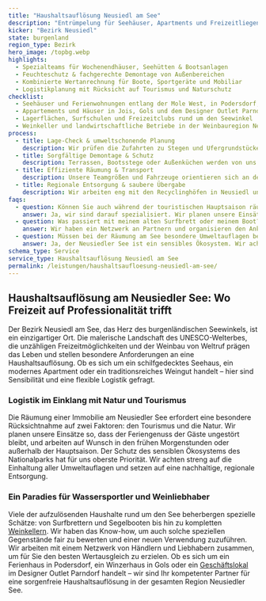 ```yaml
---
title: "Haushaltsauflösung Neusiedl am See"
description: "Entrümpelung für Seehäuser, Apartments und Freizeitliegenschaften im Bezirk Neusiedl inklusive Podersdorf, Weiden & Jois."
kicker: "Bezirk Neusiedl"
state: burgenland
region_type: Bezirk
hero_image: /topbg.webp
highlights:
  - Spezialteams für Wochenendhäuser, Seehütten & Bootsanlagen
  - Feuchteschutz & fachgerechte Demontage von Außenbereichen
  - Kombinierte Wertanrechnung für Boote, Sportgeräte und Mobiliar
  - Logistikplanung mit Rücksicht auf Tourismus und Naturschutz
checklist:
  - Seehäuser und Ferienwohnungen entlang der Mole West, in Podersdorf, Weiden und Rust
  - Appartements und Häuser in Jois, Gols und dem Designer Outlet Parndorf
  - Lagerflächen, Surfschulen und Freizeitclubs rund um den Seewinkel
  - Weinkeller und landwirtschaftliche Betriebe in der Weinbauregion Neusiedlersee
process:
  - title: Lage-Check & umweltschonende Planung
    description: Wir prüfen die Zufahrten zu Stegen und Ufergrundstücken und planen den Einsatz von passendem, umweltschonendem Equipment.
  - title: Sorgfältige Demontage & Schutz
    description: Terrassen, Bootsstege oder Außenküchen werden von uns fachgerecht demontiert und sensible Uferzonen dabei geschützt.
  - title: Effiziente Räumung & Transport
    description: Unsere Teamgrößen und Fahrzeuge orientieren sich an den Gegebenheiten vor Ort, um auch auf schmalen Wegen und Stegen sicher zu arbeiten.
  - title: Regionale Entsorgung & saubere Übergabe
    description: Wir arbeiten eng mit den Recyclinghöfen in Neusiedl und Parndorf zusammen und koordinieren die finale Übergabe an Makler oder Käufer.
faqs:
  - question: Können Sie auch während der touristischen Hauptsaison räumen?
    answer: Ja, wir sind darauf spezialisiert. Wir planen unsere Einsätze frühmorgens oder unter der Woche, um den Tourismusbetrieb nicht zu stören.
  - question: Was passiert mit meinem alten Surfbrett oder meinem Boot?
    answer: Wir haben ein Netzwerk an Partnern und organisieren den Ankauf oder die fachgerechte Entsorgung von Booten und Sportgeräten. Der Erlös wird Ihnen als Wertausgleich gutgeschrieben.
  - question: Müssen bei der Räumung am See besondere Umweltauflagen beachtet werden?
    answer: Ja, der Neusiedler See ist ein sensibles Ökosystem. Wir achten penibel auf die Einhaltung aller Umweltauflagen und sorgen für eine umweltgerechte Entsorgung aller Materialien.
schema_type: Service
service_type: Haushaltsauflösung Neusiedl am See
permalink: /leistungen/haushaltsaufloesung-neusiedl-am-see/
---
```


## Haushaltsauflösung am Neusiedler See: Wo Freizeit auf Professionalität trifft

Der Bezirk Neusiedl am See, das Herz des burgenländischen Seewinkels, ist ein einzigartiger Ort. Die malerische Landschaft des UNESCO-Welterbes, die unzähligen Freizeitmöglichkeiten und der Weinbau von Weltruf prägen das Leben und stellen besondere Anforderungen an eine Haushaltsauflösung. Ob es sich um ein schilfgedecktes Seehaus, ein modernes Apartment oder ein traditionsreiches Weingut handelt – hier sind Sensibilität und eine flexible Logistik gefragt.

### Logistik im Einklang mit Natur und Tourismus

Die Räumung einer Immobilie am Neusiedler See erfordert eine besondere Rücksichtnahme auf zwei Faktoren: den Tourismus und die Natur. Wir planen unsere Einsätze so, dass der Feriengenuss der Gäste ungestört bleibt, und arbeiten auf Wunsch in den frühen Morgenstunden oder außerhalb der Hauptsaison. Der Schutz des sensiblen Ökosystems des Nationalparks hat für uns oberste Priorität. Wir achten streng auf die Einhaltung aller Umweltauflagen und setzen auf eine nachhaltige, regionale Entsorgung.

### Ein Paradies für Wassersportler und Weinliebhaber

Viele der aufzulösenden Haushalte rund um den See beherbergen spezielle Schätze: von Surfbrettern und Segelbooten bis hin zu kompletten [Weinkellern](/leistungen/kellerraeumung/). Wir haben das Know-how, um auch solche speziellen Gegenstände fair zu bewerten und einer neuen Verwendung zuzuführen. Wir arbeiten mit einem Netzwerk von Händlern und Liebhabern zusammen, um für Sie den besten Wertausgleich zu erzielen. Ob es sich um ein Ferienhaus in Podersdorf, ein Winzerhaus in Gols oder ein [Geschäftslokal](/leistungen/firmenaufloesung/) im Designer Outlet Parndorf handelt – wir sind Ihr kompetenter Partner für eine sorgenfreie Haushaltsauflösung in der gesamten Region Neusiedler See.
